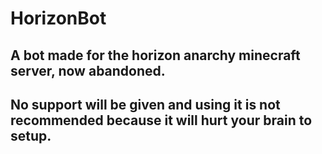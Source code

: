 # HorizonBot
## A bot made for the horizon anarchy minecraft server, now abandoned.
## No support will be given and using it is not recommended because it will hurt your brain to setup.
